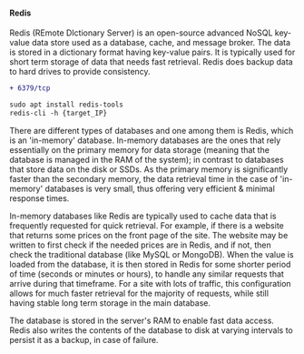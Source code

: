 #### Redis

Redis (REmote DIctionary Server) is an open-source advanced NoSQL key-value data store used as a database, cache, and message broker. 
The data is stored in a dictionary format having key-value pairs. 
It is typically used for short term storage of data that needs fast retrieval. Redis does backup data to hard drives to provide consistency.

```diff
+ 6379/tcp

sudo apt install redis-tools
redis-cli -h {target_IP}
```

There are different types of databases and one among them is Redis, which is an 'in-memory' database. 
In-memory databases are the ones that rely essentially on the primary memory for data storage (meaning that the database is managed in the RAM of the system); 
in contrast to databases that store data on the disk or SSDs. 
As the primary memory is significantly faster than the secondary memory, the data retrieval time in the case of 'in-memory' databases is very small, 
thus offering very efficient & minimal response times.

In-memory databases like Redis are typically used to cache data that is frequently requested for quick
retrieval. For example, if there is a website that returns some prices on the front page of the site. 
The website may be written to first check if the needed prices are in Redis, and if not, then check the traditional
database (like MySQL or MongoDB). When the value is loaded from the database, it is then stored in Redis
for some shorter period of time (seconds or minutes or hours), to handle any similar requests that arrive
during that timeframe. For a site with lots of traffic, this configuration allows for much faster retrieval for the
majority of requests, while still having stable long term storage in the main database.

The database is stored in the server's RAM to enable fast data access. Redis also writes the contents of the
database to disk at varying intervals to persist it as a backup, in case of failure.
